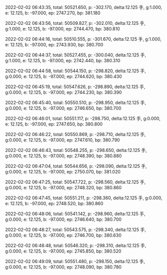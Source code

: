 2022-02-02 06:43:35, total: 50521.650, p: -302.170, delta:12.125 手, g:1.000, e: 12.125, b: -97.000, ep: 2747.270, bp: 381.180

2022-02-02 06:43:56, total: 50509.827, p: -302.010, delta:12.125 手, g:1.000, e: 12.125, b: -97.000, ep: 2744.470, bp: 380.810

2022-02-02 06:44:16, total: 50510.555, p: -301.670, delta:12.125 手, g:1.000, e: 12.125, b: -97.000, ep: 2743.930, bp: 380.700

2022-02-02 06:44:37, total: 50527.455, p: -300.040, delta:12.125 手, g:1.000, e: 12.125, b: -97.000, ep: 2742.440, bp: 380.310

2022-02-02 06:44:58, total: 50544.150, p: -298.820, delta:12.125 手, g:0.000, e: 12.125, b: -97.000, ep: 2744.620, bp: 380.430

2022-02-02 06:45:19, total: 50547.626, p: -298.890, delta:12.125 手, g:0.000, e: 12.125, b: -97.000, ep: 2744.230, bp: 380.390

2022-02-02 06:45:40, total: 50550.510, p: -298.950, delta:12.125 手, g:0.000, e: 12.125, b: -97.000, ep: 2746.650, bp: 380.700

2022-02-02 06:46:01, total: 50551.117, p: -298.750, delta:12.125 手, g:0.000, e: 12.125, b: -97.000, ep: 2747.650, bp: 380.800

2022-02-02 06:46:22, total: 50550.869, p: -298.710, delta:12.125 手, g:0.000, e: 12.125, b: -97.000, ep: 2747.610, bp: 380.790

2022-02-02 06:46:43, total: 50548.255, p: -298.650, delta:12.125 手, g:0.000, e: 12.125, b: -97.000, ep: 2748.390, bp: 380.880

2022-02-02 06:47:04, total: 50544.656, p: -298.090, delta:12.125 手, g:0.000, e: 12.125, b: -97.000, ep: 2750.070, bp: 381.020

2022-02-02 06:47:25, total: 50547.722, p: -298.560, delta:12.125 手, g:0.000, e: 12.125, b: -97.000, ep: 2748.320, bp: 380.860

2022-02-02 06:47:45, total: 50551.211, p: -298.360, delta:12.125 手, g:0.000, e: 12.125, b: -97.000, ep: 2748.520, bp: 380.860

2022-02-02 06:48:06, total: 50541.142, p: -298.960, delta:12.125 手, g:0.000, e: 12.125, b: -97.000, ep: 2746.640, bp: 380.700

2022-02-02 06:48:27, total: 50543.575, p: -298.340, delta:12.125 手, g:0.000, e: 12.125, b: -97.000, ep: 2746.700, bp: 380.630

2022-02-02 06:48:48, total: 50546.320, p: -298.310, delta:12.125 手, g:0.000, e: 12.125, b: -97.000, ep: 2745.850, bp: 380.520

2022-02-02 06:49:09, total: 50551.480, p: -298.150, delta:12.125 手, g:0.000, e: 12.125, b: -97.000, ep: 2748.090, bp: 380.780